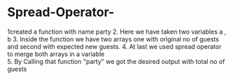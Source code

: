 # Spread-Operator-
1created a function with name party 
2. Here we have taken two variables a , b 
3. Inside the function we have two arrays one with original no of guests and second with expected new guests. 
4. At last we used spread operator to merge both arrays in a variable  
5. By Calling that function "party" we got the desired output with total no of guests

